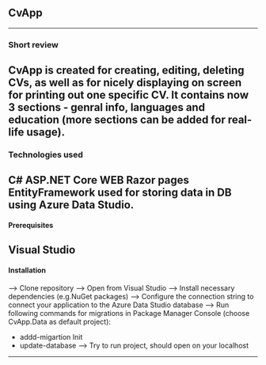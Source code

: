 ## CvApp
---
### Short review
CvApp is created for creating, editing, deleting CVs, as well as for nicely displaying on screen for printing out one specific CV. 
It contains now 3 sections - genral info, languages and education (more sections can be added for real-life usage).
---
### Technologies used
C# ASP.NET Core WEB
Razor pages
EntityFramework used for storing data in DB using Azure Data Studio.
---
#### Prerequisites
Visual Studio
---
#### Installation
--> Clone repository
--> Open from Visual Studio
--> Install necessary dependencies (e.g.NuGet packages)
--> Configure the connection string to connect your application to the Azure Data Studio database
--> Run following commands for migrations in Package Manager Console (choose CvApp.Data as default project):
  - addd-migartion Init
  - update-database
--> Try to run project, should open on your localhost
---
